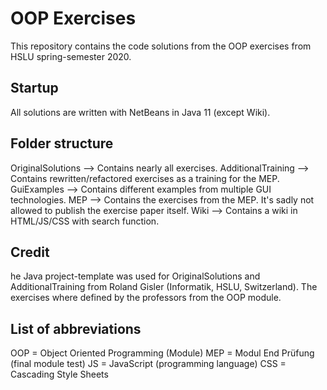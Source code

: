 # OOP Exercises
This repository contains the code solutions from the OOP exercises from HSLU spring-semester 2020.

## Startup

All solutions are written with NetBeans in Java 11 (except Wiki).

## Folder structure

OriginalSolutions   --> Contains nearly all exercises.
AdditionalTraining  --> Contains rewritten/refactored exercises as a training for the MEP.
GuiExamples         --> Contains different examples from multiple GUI technologies.
MEP                 --> Contains the exercises from the MEP. It's sadly not allowed to publish the exercise paper itself.
Wiki                --> Contains a wiki in HTML/JS/CSS with search function.

## Credit

he Java project-template was used for OriginalSolutions and AdditionalTraining from Roland Gisler (Informatik, HSLU, Switzerland).
The exercises where defined by the professors from the OOP module.

## List of abbreviations

OOP = Object Oriented Programming (Module)
MEP = Modul End Prüfung (final module test)
JS = JavaScript (programming language)
CSS = Cascading Style Sheets